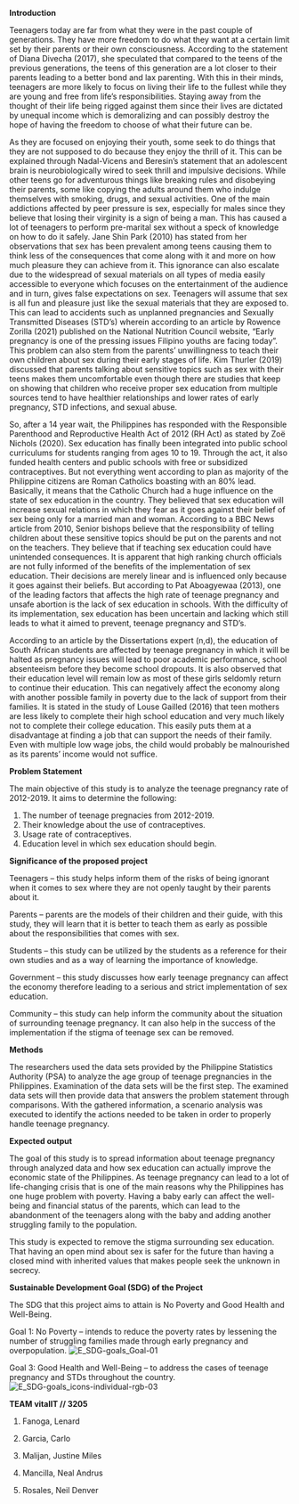**Introduction**

Teenagers today are far from what they were in the past couple of generations. They have more freedom to do what they want at a certain limit set by their parents or their own consciousness. According to the statement of Diana Divecha (2017), she speculated that compared to the teens of the previous generations, the teens of this generation are a lot closer to their parents leading to a better bond and lax parenting. With this in their minds, teenagers are more likely to focus on living their life to the fullest while they are young and free from life’s responsibilities. Staying away from the thought of their life being rigged against them since their lives are dictated by unequal income which is demoralizing and can possibly destroy the hope of having the freedom to choose of what their future can be.

As they are focused on enjoying their youth, some seek to do things that they are not supposed to do because they enjoy the thrill of it. This can be explained through Nadal-Vicens and Beresin’s statement that an adolescent brain is neurobiologically wired to seek thrill and impulsive decisions. While other teens go for adventurous things like breaking rules and disobeying their parents, some like copying the adults around them who indulge themselves with smoking, drugs, and sexual activities. One of the main addictions affected by peer pressure is sex, especially for males since they believe that losing their virginity is a sign of being a man. This has caused a lot of teenagers to perform pre-marital sex without a speck of knowledge on how to do it safely. Jane Shin Park (2010) has stated from her observations that sex has been prevalent among teens causing them to think less of the consequences that come along with it and more on how much pleasure they can achieve from it. This ignorance can also escalate due to the widespread of sexual materials on all types of media easily accessible to everyone which focuses on the entertainment of the audience and in turn, gives false expectations on sex. Teenagers will assume that sex is all fun and pleasure just like the sexual materials that they are exposed to. This can lead to accidents such as unplanned pregnancies and Sexually Transmitted Diseases (STD’s) wherein according to an article by Rowence Zorilla (2021) published on the National Nutrition Council website, “Early pregnancy is one of the pressing issues Filipino youths are facing today”. This problem can also stem from the parents’ unwillingness to teach their own children about sex during their early stages of life. Kim Thurler (2019) discussed that parents talking about sensitive topics such as sex with their teens makes them uncomfortable even though there are studies that keep on showing that children who receive proper sex education from multiple sources tend to have healthier relationships and lower rates of early pregnancy, STD infections, and sexual abuse.

So, after a 14 year wait, the Philippines has responded with the Responsible Parenthood and Reproductive Health Act of 2012 (RH Act) as stated by Zoë Nichols (2020). Sex education has finally been integrated into public school curriculums for students ranging from ages 10 to 19. Through the act, it also funded health centers and public schools with free or subsidized contraceptives. But not everything went according to plan as majority of the Philippine citizens are Roman Catholics boasting with an 80% lead. Basically, it means that the Catholic Church had a huge influence on the state of sex education in the country. They believed that sex education will increase sexual relations in which they fear as it goes against their belief of sex being only for a married man and woman. According to a BBC News article from 2010, Senior bishops believe that the responsibility of telling children about these sensitive topics should be put on the parents and not on the teachers. They believe that if teaching sex education could have unintended consequences. It is apparent that high ranking church officials are not fully informed of the benefits of the implementation of sex education. Their decisions are merely linear and is influenced only because it goes against their beliefs. But according to Pat Aboagyewaa (2013), one of the leading factors that affects the high rate of teenage pregnancy and unsafe abortion is the lack of sex education in schools. With the difficulty of its implementation, sex education has been uncertain and lacking which still leads to what it aimed to prevent, teenage pregnancy and STD’s.

According to an article by the Dissertations expert (n,d), the education of South African students are affected by teenage pregnancy in which it will be halted as pregnancy issues will lead to poor academic performance, school absenteeism before they become school dropouts. It is also observed that their education level will remain low as most of these girls seldomly return to continue their education. This can negatively affect the economy along with another possible family in poverty due to the lack of support from their families. It is stated in the study of Louse Gailled (2016) that teen mothers are less likely to complete their high school education and very much likely not to complete their college education. This easily puts them at a disadvantage at finding a job that can support the needs of their family. Even with multiple low wage jobs, the child would probably be malnourished as its parents’ income would not suffice.

**Problem Statement**

The main objective of this study is to analyze the teenage pregnancy rate of 2012-2019. It aims to determine the following:

1. The number of teenage pregnacies from 2012-2019.
2. Their knowledge about the use of contraceptives.
3. Usage rate of contraceptives.
4. Education level in which sex education should begin.

**Significance of the proposed project**

Teenagers – this study helps inform them of the risks of being ignorant when it comes to sex where they are not openly taught by their parents about it.

Parents – parents are the models of their children and their guide, with this study, they will learn that it is better to teach them as early as possible about the responsibilities that comes with sex.

Students – this study can be utilized by the students as a reference for their own studies and as a way of learning the importance of knowledge.

Government – this study discusses how early teenage pregnancy can affect the economy therefore leading to a serious and strict implementation of sex education.

Community – this study can help inform the community about the situation of surrounding teenage pregnancy. It can also help in the success of the implementation if the stigma of teenage sex can be removed.

**Methods**

The researchers used the data sets provided by the Philippine Statistics Authority (PSA) to analyze the age group of teenage pregnancies in the Philippines. Examination of the data sets will be the first step. The examined data sets will then provide data that answers the problem statement through comparisons.  With the gathered information, a scenario analysis was executed to identify the actions needed to be taken in order to properly handle teenage pregnancy.

**Expected output**

The goal of this study is to spread information about teenage pregnancy through analyzed data and how sex education can actually improve the economic state of the Philippines. As teenage pregnancy can lead to a lot of life-changing crisis that is one of the main reasons why the Philippines has one huge problem with poverty. Having a baby early can affect the well-being and financial status of the parents, which can lead to the abandonment of the teenagers along with the baby and adding another struggling family to the population.

This study is expected to remove the stigma surrounding sex education. That having an open mind about sex is safer for the future than having a closed mind with inherited values that makes people seek the unknown in secrecy.

**Sustainable Development Goal (SDG) of the Project**

The SDG that this project aims to attain is No Poverty and Good Health and Well-Being.

Goal 1: No Poverty – intends to reduce the poverty rates by lessening the number of struggling families made through early pregnancy and overpopulation.
![E_SDG-goals_Goal-01](https://user-images.githubusercontent.com/103016305/170857487-9c38a6f6-a283-42fd-8fdf-7b1927e7bb8e.png)


Goal 3: Good Health and Well-Being – to address the cases of teenage pregnancy and STDs throughout the country.
![E_SDG-goals_icons-individual-rgb-03](https://user-images.githubusercontent.com/103016305/170857494-42781b83-ed2d-44f8-a39a-949b7425013b.png)

**TEAM vitalIT // 3205**

1. Fanoga, Lenard
 
2. Garcia, Carlo
 
3. Malijan, Justine Miles
 
4. Mancilla, Neal Andrus
 
5. Rosales, Neil Denver



